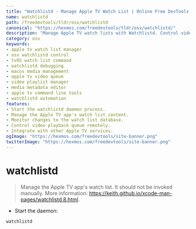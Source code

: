 ```yaml
---
title: "Watchlistd - Manage Apple TV Watch List | Online Free DevTools by Hexmos"
name: watchlistd
path: /freedevtools/tldr/osx/watchlistd
canonical: "https://hexmos.com/freedevtools/tldr/osx/watchlistd/"
description: "Manage Apple TV watch lists with Watchlistd. Control video playback, manage queued items, and monitor changes with this command-line tool. Free online tool, no registration required."
category: osx
keywords:
- apple tv watch list manager
- osx watchlistd control
- tvOS watch list command
- watchlistd debugging
- macos media management
- apple tv video queue
- video playlist manager
- media metadata editor
- apple tv command line tools
- watchlistd automation
features:
- Start the watchlistd daemon process.
- Manage the Apple TV app's watch list content.
- Monitor changes to the watch list database.
- Control video playback queue remotely.
- Integrate with other Apple TV services.
ogImage: "https://hexmos.com/freedevtools/site-banner.png"
twitterImage: "https://hexmos.com/freedevtools/site-banner.png"
---
```


# watchlistd

> Manage the Apple TV app's watch list.
> It should not be invoked manually.
> More information: <https://keith.github.io/xcode-man-pages/watchlistd.8.html>.

- Start the daemon:

`watchlistd`
